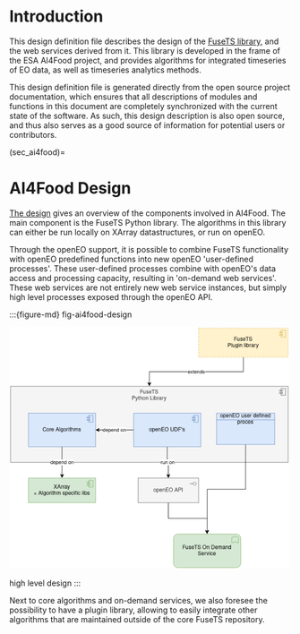 # Introduction

This design definition file describes the design of the [FuseTS library](https://github.com/Open-EO/FuseTS),
and the web services derived from it. This library is developed in the frame of the ESA AI4Food project, and provides algorithms for
integrated timeseries of EO data, as well as timeseries analytics methods.

This design definition file is generated directly from the open source project documentation, which ensures that all
descriptions of modules and functions in this document are completely synchronized with the current state of the software.
As such, this design description is also open source, and thus also serves as a good source of information for potential
users or contributors.

(sec_ai4food)=
# AI4Food Design

[The design](fig-ai4food-design) gives an overview of the components involved in AI4Food. The main component is the FuseTS Python
library. The algorithms in this library can either be run locally on XArray datastructures, or run on openEO.

Through the openEO support, it is possible to combine FuseTS functionality with openEO predefined functions into new openEO
'user-defined processes'. These user-defined processes combine with openEO's data access and processing capacity, resulting
in 'on-demand web services'. These web services are not entirely new web service instances, but simply high level processes exposed
through the openEO API.

:::{figure-md} fig-ai4food-design

<img src="images/AI4Food_highlevel.drawio.png" alt="AI4Food_design" class="bg-primary mb-1" width="500px">

high level design
:::

Next to core algorithms and on-demand services, we also foresee the possibility to have a plugin library, allowing to
easily integrate other algorithms that are maintained outside of the core FuseTS repository.